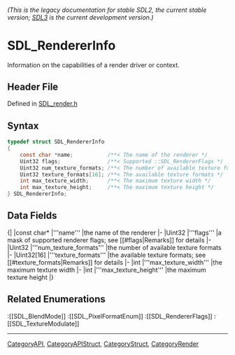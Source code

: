 ###### (This is the legacy documentation for stable SDL2, the current stable version; [SDL3](https://wiki.libsdl.org/SDL3/) is the current development version.)
# SDL_RendererInfo

Information on the capabilities of a render driver or context.

## Header File

Defined in [SDL_render.h](https://github.com/libsdl-org/SDL/blob/SDL2/include/SDL_render.h)

## Syntax

```c
typedef struct SDL_RendererInfo
{
    const char *name;           /**< The name of the renderer */
    Uint32 flags;               /**< Supported ::SDL_RendererFlags */
    Uint32 num_texture_formats; /**< The number of available texture formats */
    Uint32 texture_formats[16]; /**< The available texture formats */
    int max_texture_width;      /**< The maximum texture width */
    int max_texture_height;     /**< The maximum texture height */
} SDL_RendererInfo;
```

## Data Fields

{|
|const char*
|'''name'''
|the name of the renderer
|-
|Uint32
|'''flags'''
|a mask of supported renderer flags; see [[#flags|Remarks]] for details
|-
|Uint32
|'''num_texture_formats'''
|the number of available texture formats
|-
|Uint32[16]
|'''texture_formats'''
|the available texture formats; see [[#texture_formats|Remarks]] for details
|-
|int
|'''max_texture_width'''
|the maximum texture width
|-
|int
|'''max_texture_height'''
|the maximum texture height
|}

## Related Enumerations

:[[SDL_BlendMode]]
:[[SDL_PixelFormatEnum]]
:[[SDL_RendererFlags]]
:[[SDL_TextureModulate]]

----
[CategoryAPI](CategoryAPI), [CategoryAPIStruct](CategoryAPIStruct), [CategoryStruct](CategoryStruct), [CategoryRender](CategoryRender)


